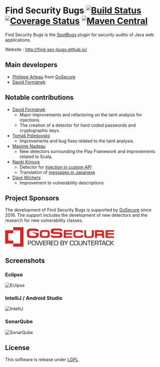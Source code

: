 # Find Security Bugs [![Build Status](https://secure.travis-ci.org/find-sec-bugs/find-sec-bugs.png?branch=master)](http://travis-ci.org/find-sec-bugs/find-sec-bugs) [![Coverage Status](https://img.shields.io/coveralls/find-sec-bugs/find-sec-bugs/shields)](https://coveralls.io/r/find-sec-bugs/find-sec-bugs?branch=master) [![Maven Central](https://maven-badges.herokuapp.com/maven-central/com.h3xstream.findsecbugs/findsecbugs-plugin/badge.svg)](http://search.maven.org/#search%7Cga%7C1%7Cg%3A%22com.h3xstream.findsecbugs%22%20a%3A%22findsecbugs-plugin%22)

Find Security Bugs is the [SpotBugs](https://spotbugs.github.io/) plugin for security audits of Java web applications.

Website : http://find-sec-bugs.github.io/

## Main developers

 - [Philippe Arteau](https://github.com/h3xstream) from [GoSecure](https://github.com/gosecure)
 - [David Formánek](https://github.com/formanek)

## Notable contributions

 - [David Formánek](https://github.com/formanek)
   - Major improvements and refactoring on the taint analysis for injections.
   - The creation of a detector for hard coded passwords and cryptographic keys.
 - [Tomáš Polešovský](https://github.com/topolik)
   - Improvements and bug fixes related to the taint analysis.
 - [Maxime Nadeau](https://github.com/MaxNad)
   - New detectors surrounding the Play Framework and improvements related to Scala.
 - [Naoki Kimura](https://github.com/naokikimura)
   - Detector for [injection in custom API](http://h3xstream.github.io/find-sec-bugs/bugs.htm#CUSTOM_INJECTION)
   - Translation of [messages in Japanese](http://h3xstream.github.io/find-sec-bugs/bugs_ja.htm)
 - [Dave Wichers](https://github.com/davewichers)
   - Improvement to vulnerability descriptions

## Project Sponsors

The development of Find Security Bugs is supported by [GoSecure](https://github.com/gosecure) since 2016. The support includes the development of new detectors and the research for new vulnerability classes.

![GoSecure Logo](website/out_web/images/gosecure.png)

## Screenshots

### Eclipse

![Eclipse](http://find-sec-bugs.github.io/images/screens/eclipse.png)

### IntelliJ / Android Studio

![IntelliJ](http://find-sec-bugs.github.io/images/screens/intellij.png)

### SonarQube

![SonarQube](http://find-sec-bugs.github.io/images/screens/sonar.png)

## License

This software is release under [LGPL](http://www.gnu.org/licenses/lgpl.html).
